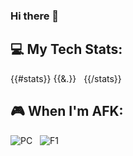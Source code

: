 ### Hi there 👋

## 💻 My Tech Stats:
{{#stats}}
{{&.}} &nbsp;
{{/stats}}

## 🎮 When I'm AFK:

![PC](https://img.shields.io/badge/PC-%23556DB3?style=for-the-badge&logo=pcgamingwiki&logoColor=white) &nbsp;
![F1](https://img.shields.io/badge/-%23E10600?style=for-the-badge&logo=f1&logoColor=white) &nbsp;

<!--
**Pelagoss/Pelagoss** is a ✨ _special_ ✨ repository because its `README.md` (this file) appears on your GitHub profile.

Here are some ideas to get you started:

- 🔭 I’m currently working on ...
- 🌱 I’m currently learning ...
- 👯 I’m looking to collaborate on ...
- 🤔 I’m looking for help with ...
- 💬 Ask me about ...
- 📫 How to reach me: ...
- 😄 Pronouns: ...
- ⚡ Fun fact: ...
-->